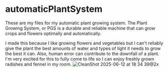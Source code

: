 # automaticPlantSystem

These are my files for my automatic plant growing system. The Plant Growing System, or PGS is a durable and reliable machine that can grow crops and flowers optimally and automatically.

I made this because I like growing flowers and vegetables but I can't reliably give the plant the best amounts of water and types of light it needs to grow the best it can. Also, human error can contribute to the downfall of a plant. I'm very excited for this to fully come to life so I can enjoy freshly grown radishes and fennel in my room.
![CleanShot 2025-06-12 at 18 34 39@2x](https://github.com/user-attachments/assets/2b1804e7-43b8-42f1-86e8-978a2845b0bc)
